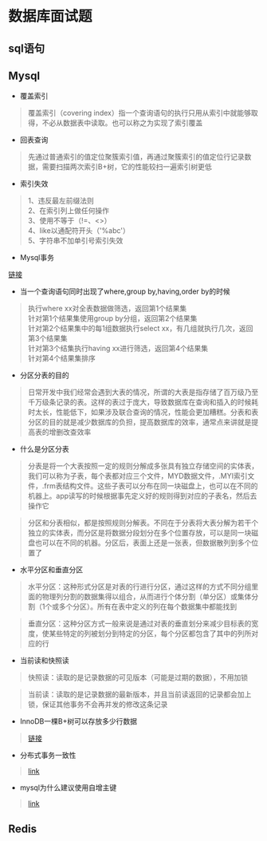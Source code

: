 # 数据库面试题

## sql语句



## Mysql

- 覆盖索引

> 覆盖索引（covering index）指一个查询语句的执行只用从索引中就能够取得，不必从数据表中读取。也可以称之为实现了索引覆盖

- 回表查询

> 先通过普通索引的值定位聚簇索引值，再通过聚簇索引的值定位行记录数据，需要扫描两次索引B+树，它的性能较扫一遍索引树更低

- 索引失效

> 1、违反最左前缀法则  
> 2、在索引列上做任何操作  
> 3、使用不等于（!=、<>）  
> 4、like以通配符开头（'%abc'）  
> 5、字符串不加单引号索引失效  

- Mysql事务

[链接](https://zhuanlan.zhihu.com/p/148035779)

- 当一个查询语句同时出现了where,group by,having,order by的时候

> 执行where xx对全表数据做筛选，返回第1个结果集  
> 针对第1个结果集使用group by分组，返回第2个结果集  
> 针对第2个结果集中的每1组数据执行select xx，有几组就执行几次，返回第3个结果集  
> 针对第3个结集执行having xx进行筛选，返回第4个结果集  
> 针对第4个结果集排序  

- 分区分表的目的

> 日常开发中我们经常会遇到大表的情况，所谓的大表是指存储了百万级乃至千万级条记录的表。这样的表过于庞大，导致数据库在查询和插入的时候耗时太长，性能低下，如果涉及联合查询的情况，性能会更加糟糕。分表和表分区的目的就是减少数据库的负担，提高数据库的效率，通常点来讲就是提高表的增删改查效率

- 什么是分区分表

> 分表是将一个大表按照一定的规则分解成多张具有独立存储空间的实体表，我们可以称为子表，每个表都对应三个文件，MYD数据文件，.MYI索引文件，.frm表结构文件。这些子表可以分布在同一块磁盘上，也可以在不同的机器上。app读写的时候根据事先定义好的规则得到对应的子表名，然后去操作它  

> 分区和分表相似，都是按照规则分解表。不同在于分表将大表分解为若干个独立的实体表，而分区是将数据分段划分在多个位置存放，可以是同一块磁盘也可以在不同的机器。分区后，表面上还是一张表，但数据散列到多个位置了  

- 水平分区和垂直分区

> 水平分区：这种形式分区是对表的行进行分区，通过这样的方式不同分组里面的物理列分割的数据集得以组合，从而进行个体分割（单分区）或集体分割（1个或多个分区）。所有在表中定义的列在每个数据集中都能找到  

> 垂直分区：这种分区方式一般来说是通过对表的垂直划分来减少目标表的宽度，使某些特定的列被划分到特定的分区，每个分区都包含了其中的列所对应的行

- 当前读和快照读

> 快照读：读取的是记录数据的可见版本（可能是过期的数据），不用加锁

> 当前读：读取的是记录数据的最新版本，并且当前读返回的记录都会加上锁，保证其他事务不会再并发的修改这条记录  

- InnoDB一棵B+树可以存放多少行数据

> [链接](https://mp.weixin.qq.com/s/xUJp62fFXC3_AJvAqQ0jZw)

- 分布式事务一致性

> [link](https://zhuanlan.zhihu.com/p/33999708)

- mysql为什么建议使用自增主键

> [link](https://blog.csdn.net/Dopamy_BusyMonkey/article/details/51601212)

## Redis

